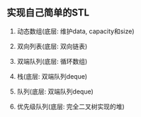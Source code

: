 ## 实现自己简单的STL

1. 动态数组(底层: 维护data, capacity和size)
2. 双向列表(底层: 双向链表)
3. 双端队列(底层: 循环数组)

12. 栈(底层: 双端队列deque)
13. 队列(底层: 双端队列deque)
14. 优先级队列(底层: 完全二叉树实现的堆)